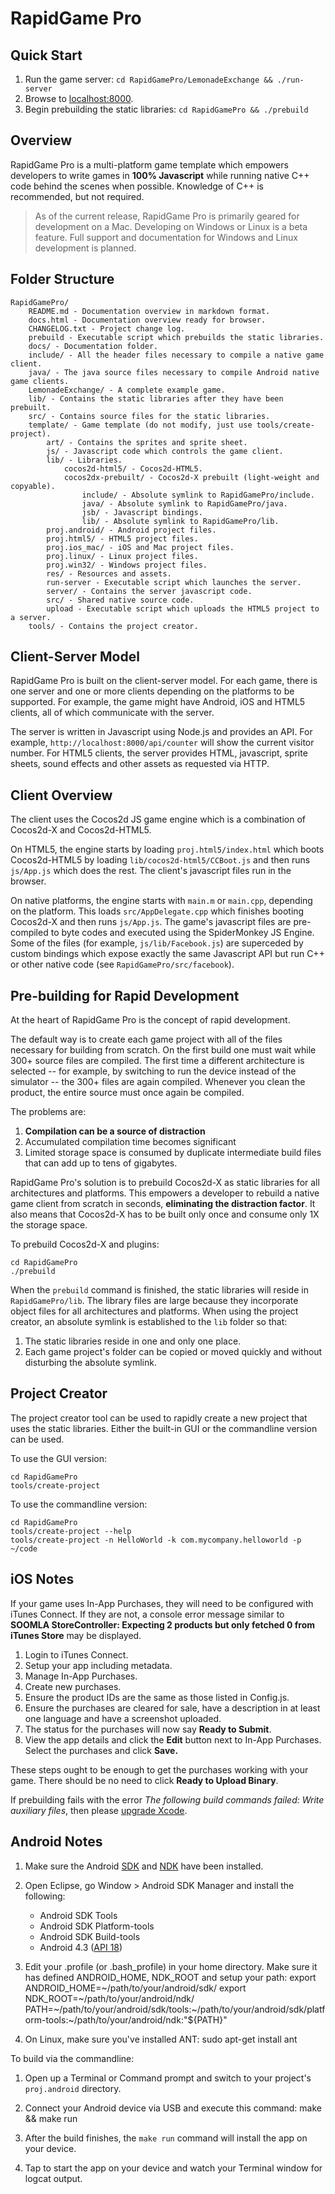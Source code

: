 
RapidGame Pro
=============


Quick Start
-----------

1. Run the game server: `cd RapidGamePro/LemonadeExchange && ./run-server`
2. Browse to [localhost:8000](http://localhost:8000/).
3. Begin prebuilding the static libraries: `cd RapidGamePro && ./prebuild`


Overview
--------

RapidGame Pro is a multi-platform game template which empowers developers to write games in **100% Javascript** while running native C++ code behind the scenes when possible. Knowledge of C++ is recommended, but not required.

> As of the current release, RapidGame Pro is primarily geared for development on a Mac. Developing on Windows or Linux is a beta feature. Full support and documentation for Windows and Linux development is planned.


Folder Structure
----------------

    RapidGamePro/
        README.md - Documentation overview in markdown format.
        docs.html - Documentation overview ready for browser.
        CHANGELOG.txt - Project change log.
        prebuild - Executable script which prebuilds the static libraries.
        docs/ - Documentation folder.
        include/ - All the header files necessary to compile a native game client.
        java/ - The java source files necessary to compile Android native game clients.
        LemonadeExchange/ - A complete example game.
        lib/ - Contains the static libraries after they have been prebuilt.
        src/ - Contains source files for the static libraries.
        template/ - Game template (do not modify, just use tools/create-project).
            art/ - Contains the sprites and sprite sheet.
            js/ - Javascript code which controls the game client.
            lib/ - Libraries.
                cocos2d-html5/ - Cocos2d-HTML5.
                cocos2dx-prebuilt/ - Cocos2d-X prebuilt (light-weight and copyable).
                    include/ - Absolute symlink to RapidGamePro/include.
                    java/ - Absolute symlink to RapidGamePro/java.
                    jsb/ - Javascript bindings.
                    lib/ - Absolute symlink to RapidGamePro/lib.
            proj.android/ - Android project files.
            proj.html5/ - HTML5 project files.
            proj.ios_mac/ - iOS and Mac project files.
            proj.linux/ - Linux project files.
            proj.win32/ - Windows project files.
            res/ - Resources and assets.
            run-server - Executable script which launches the server.
            server/ - Contains the server javascript code.
            src/ - Shared native source code.
            upload - Executable script which uploads the HTML5 project to a server.
        tools/ - Contains the project creator.


Client-Server Model
-------------------

RapidGame Pro is built on the client-server model. For each game, there is one server and one or more clients depending on the platforms to be supported. For example, the game might have Android, iOS and HTML5 clients, all of which communicate with the server.

The server is written in Javascript using Node.js and provides an API. For example, `http://localhost:8000/api/counter` will show the current visitor number. For HTML5 clients, the server provides HTML, javascript, sprite sheets, sound effects and other assets as requested via HTTP.


Client Overview
---------------

The client uses the Cocos2d JS game engine which is a combination of Cocos2d-X and Cocos2d-HTML5.

On HTML5, the engine starts by loading `proj.html5/index.html` which boots Cocos2d-HTML5 by loading `lib/cocos2d-html5/CCBoot.js` and then runs `js/App.js` which does the rest. The client's javascript files run in the browser.

On native platforms, the engine starts with `main.m` or `main.cpp`, depending on the platform. This loads `src/AppDelegate.cpp` which finishes booting Cocos2d-X and then runs `js/App.js`. The game's javascript files are pre-compiled to byte codes and executed using the SpiderMonkey JS Engine. Some of the files (for example, `js/lib/Facebook.js`) are superceded by custom bindings which expose exactly the same Javascript API but run C++ or other native code (see `RapidGamePro/src/facebook`).


Pre-building for Rapid Development
----------------------------------

At the heart of RapidGame Pro is the concept of rapid development.

The default way is to create each game project with all of the files necessary for building from scratch. On the first build one must wait while 300+ source files are compiled. The first time a different architecture is selected -- for example, by switching to run the device instead of the simulator -- the 300+ files are again compiled. Whenever you clean the product, the entire source must once again be compiled.

The problems are:

 1. **Compilation can be a source of distraction**
 2. Accumulated compilation time becomes significant
 3. Limited storage space is consumed by duplicate intermediate build files that can add up to tens of gigabytes.

RapidGame Pro's solution is to prebuild Cocos2d-X as static libraries for all architectures and platforms. This empowers a developer to rebuild a native game client from scratch in seconds, **eliminating the distraction factor**. It also means that Cocos2d-X has to be built only once and consume only 1X the storage space.

To prebuild Cocos2d-X and plugins:

    cd RapidGamePro
	./prebuild

When the `prebuild` command is finished, the static libraries will reside in `RapidGamePro/lib`. The library files are large because they incorporate object files for all architectures and platforms. When using the project creator, an absolute symlink is established to the `lib` folder so that:

1. The static libraries reside in one and only one place.
2. Each game project's folder can be copied or moved quickly and without disturbing the absolute symlink.


Project Creator
---------------

The project creator tool can be used to rapidly create a new project that uses the static libraries. Either the built-in GUI or the commandline version can be used.

To use the GUI version:

    cd RapidGamePro
    tools/create-project

To use the commandline version:

    cd RapidGamePro
    tools/create-project --help
    tools/create-project -n HelloWorld -k com.mycompany.helloworld -p ~/code


iOS Notes
---------

If your game uses In-App Purchases, they will need to be configured with iTunes Connect. If they are not, a console error message similar to **SOOMLA StoreController: Expecting 2 products but only fetched 0 from iTunes Store** may be displayed.

1. Login to iTunes Connect.
2. Setup your app including metadata.
3. Manage In-App Purchases.
4. Create new purchases.
5. Ensure the product IDs are the same as those listed in Config.js.
6. Ensure the purchases are cleared for sale, have a description in at least one language and have a screenshot uploaded.
7. The status for the purchases will now say **Ready to Submit**.
8. View the app details and click the **Edit** button next to In-App Purchases. Select the purchases and click **Save.**

These steps ought to be enough to get the purchases working with your game. There should be no need to click **Ready to Upload Binary**.

If prebuilding fails with the error *The following build commands failed: Write auxiliary files*, then please [upgrade Xcode](http://stackoverflow.com/questions/23016840/xcodebuild-fails-on-the-write-auxiliary-files-step).


Android Notes
-------------

1. Make sure the Android [SDK](http://developer.android.com/sdk/index.html) and [NDK](http://developer.android.com/tools/sdk/ndk/index.html
) have been installed.

2. Open Eclipse, go Window > Android SDK Manager and install the following:
	* Android SDK Tools
	* Android SDK Platform-tools
	* Android SDK Build-tools
	* Android 4.3 ([API 18](http://simonvt.net/2012/02/07/what-api-level-should-i-target/))

3. Edit your .profile (or .bash_profile) in your home directory. Make sure it has defined ANDROID_HOME, NDK_ROOT and setup your path:
		export ANDROID_HOME=~/path/to/your/android/sdk/
		export NDK_ROOT=~/path/to/your/android/ndk/
		PATH=~/path/to/your/android/sdk/tools:~/path/to/your/android/sdk/platform-tools:~/path/to/your/android/ndk:"${PATH}"

4. On Linux, make sure you've installed ANT:
		sudo apt-get install ant

To build via the commandline:

1. Open up a Terminal or Command prompt and switch to your project's `proj.android` directory.

2. Connect your Android device via USB and execute this command:
		make && make run

3. After the build finishes, the `make run` command will install the app on your device.

4. Tap to start the app on your device and watch your Terminal window for logcat output.

